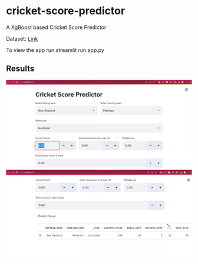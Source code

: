 # cricket-score-predictor
A XgBoost based Cricket Score Predictor

Dataset: [Link](https://www.kaggle.com/veeralakrishna/cricsheet-a-retrosheet-for-cricket?select=t20s)

To view the app run streamlit run app.py

## Results

![App interface](https://raw.githubusercontent.com/sameerhngdv/Cricket-Score-Predictor/main/screenshots%20of%20demo/Interface.png)
![Predict score](https://raw.githubusercontent.com/sameerhngdv/Cricket-Score-Predictor/main/screenshots%20of%20demo/predict%20score.png)
